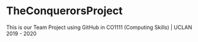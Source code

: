 # TheConquerorsProject
This is our Team Project using GitHub in CO1111 (Computing Skills) | UCLAN 2019 - 2020
